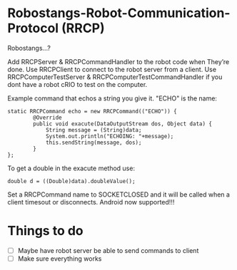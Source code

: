 Robostangs-Robot-Communication-Protocol (RRCP)
=======================================

Robostangs...?

Add RRCPServer & RRCPCommandHandler to the robot code when They’re done.
Use RRCPClient to connect to the robot server from a client.
Use RRCPComputerTestServer & RRCPComputerTestCommandHandler if you dont have a robot cRIO to test on the computer.

Example command that echos a string you give it. "ECHO" is the name:
```
static RRCPCommand echo = new RRCPCommand(("ECHO")) {
        @Override
        public void exacute(DataOutputStream dos, Object data) {
            String message = (String)data;
            System.out.println("ECHOING: "+message);
            this.sendString(message, dos);
        }
};
```
To get a double in the exacute method use: 
```
double d = ((Double)data).doubleValue();
```
Set a RRCPCommand name to SOCKETCLOSED and it will be called when a client timesout or disconnects.
Android now supported!!!

Things to do
=======================================
- [ ] Maybe have robot server be able to send commands to client
- [ ] Make sure everything works
